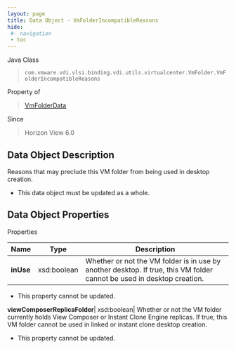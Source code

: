 ```yaml
---
layout: page
title: Data Object - VmFolderIncompatibleReasons
hide:
 #- navigation
 - toc
---
```






Java Class  
> `com.vmware.vdi.vlsi.binding.vdi.utils.virtualcenter.VmFolder.VmFolderIncompatibleReasons`

Property of  
> [VmFolderData](vdi.utils.virtualcenter.VmFolder.VmFolderData.md#field_detail)

Since  
> Horizon View 6.0


## Data Object Description 

Reasons that may preclude this VM folder from being used in desktop creation. 

  * This data object must be updated as a whole.



## Data Object Properties

Properties

Name |  Type |  Description   
---|---|---  
**inUse**|  xsd:boolean|  Whether or not the VM folder is in use by another desktop. If true, this VM folder cannot be used in desktop creation.   


 * This property cannot be updated.

  
**viewComposerReplicaFolder**|  xsd:boolean|  Whether or not the VM folder currently holds View Composer or Instant Clone Engine replicas. If true, this VM folder cannot be used in linked or instant clone desktop creation.   


 * This property cannot be updated.

  
  
  
   
  
  
